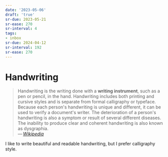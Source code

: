 ```yaml
---
date: '2023-05-06'
draft: 'true'
sr-due: 2023-05-21
sr-ease: 270
sr-interval: 4
tags:
- inbox
sr-due: 2024-04-12
sr-interval: 192
sr-ease: 270
---
```


# Handwriting

> Handwriting is the writing done with a **writing instrument**, such as a pen
> or pencil, in the hand. Handwriting includes both printing and cursive styles
> and is separate from formal calligraphy or typeface. Because each person's
> handwriting is unique and different, it can be used to verify a document's
> writer. The deterioration of a person's handwriting is also a symptom or
> result of several different diseases. The inability to produce clear and
> coherent handwriting is also known as dysgraphia.\
— <cite>[Wikipedia](https://en.wikipedia.org/wiki/Handwriting)</cite>

I like to write beautiful and readable handwriting, but I prefer calligraphy
style.
